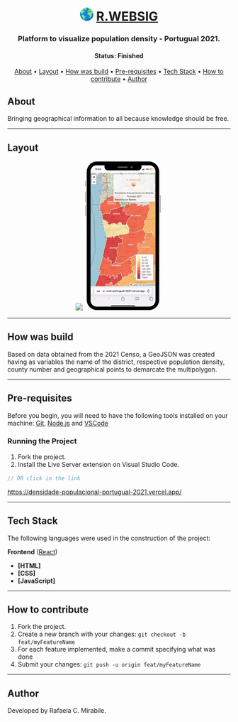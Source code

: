 <h1 align="center">
  <img src="./assets/earth.png" style="width:30px"/>
   <a href="#"> R.WEBSIG </a>
</h1>

<h3 align="center">
     Platform to visualize population density - Portugual 2021.
</h3>

<h4 align="center"> 
	 Status: Finished
</h4>

<p align="center">
 <a href="#about">About</a> •
 <a href="#layout">Layout</a> • 
 <a href="#how-was-build">How was build</a> • 
 <a href="#pre-requisites">Pre-requisites</a> • 
 <a href="#tech-stack">Tech Stack</a> • 
 <a href="#how-to-contribute">How to contribute</a> • 
 <a href="#author">Author</a>
</p>


## About

Bringing geographical information to all because knowledge should be free.

---


## Layout

<div align="center">
  <img src="./assets/deskwebsig.gif"/>
  <img src="./assets/mobilewebsig.gif" />
</div>

---

## How was build

Based on data obtained from the 2021 Censo, a GeoJSON was created having as variables the name of the district, respective population density, county number and geographical points to demarcate the multipolygon.


---

## Pre-requisites

Before you begin, you will need to have the following tools installed on your machine:
[Git](https://git-scm.com), [Node.js](https://nodejs.org/en/) and [VSCode](https://code.visualstudio.com/)

### Running the Project

1. Fork the project.
2. Install the Live Server extension on Visual Studio Code.

``` jsx
// OR click in the link 
```
https://densidade-populacional-portugual-2021.vercel.app/

---

## Tech Stack

The following languages were used in the construction of the project:

**Frontend**  ([React](https://reactjs.org/))

-   **[HTML]**
-   **[CSS]**
-   **[JavaScript]**

---


## How to contribute

1. Fork the project.
2. Create a new branch with your changes: `git checkout -b feat/myFeatureName`
3. For each feature implemented, make a commit specifying what was done
4. Submit your changes: `git push -u origin feat/myFeatureName`

---

## Author

Developed by Rafaela C. Mirabile.
